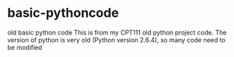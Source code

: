 # basic-pythoncode
old basic python code
This is from my CPT111 old python project code. The version of python is very old (Python version 2.6.4), so many code need to be modified
